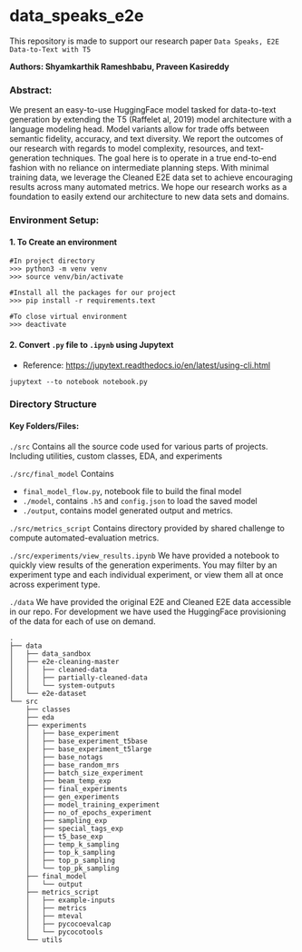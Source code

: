 <!-- #region -->
# data_speaks_e2e

This repository is made to support our research paper ```Data Speaks, E2E Data-to-Text with T5```


**Authors: Shyamkarthik Rameshbabu, Praveen Kasireddy**

### Abstract:
We present an easy-to-use HuggingFace model tasked for data-to-text generation by extending the T5 (Raffelet al, 2019) model architecture with a language modeling head. Model variants allow for trade offs between semantic fidelity, accuracy, and text diversity. We report the outcomes of our research with regards to model complexity, resources, and text-generation techniques. The goal here is to operate in a true end-to-end fashion with no reliance on intermediate planning steps. With minimal training data, we leverage the Cleaned E2E data set to achieve encouraging results across many automated metrics. We hope our research works as a foundation to easily extend our architecture to new data sets and domains.

### Environment Setup:

#### 1. To Create an environment

```
#In project directory
>>> python3 -m venv venv
>>> source venv/bin/activate

#Install all the packages for our project
>>> pip install -r requirements.text

#To close virtual environment
>>> deactivate 
```

#### 2. Convert  `.py` file to `.ipynb` using Jupytext
* Reference: https://jupytext.readthedocs.io/en/latest/using-cli.html

```
jupytext --to notebook notebook.py
```

### Directory Structure

#### Key Folders/Files:


```./src```
Contains all the source code used for various parts of projects. Including utilities, custom classes, EDA, and experiments

```./src/final_model```
Contains 
* `final_model_flow.py`, notebook file to build the final model
* `./model`, contains `.h5` and `config.json` to load the saved model
* `./output`, contains model generated output and metrics.


```./src/metrics_script```
Contains directory provided by shared challenge to compute automated-evaluation metrics.

```./src/experiments/view_results.ipynb```
We have provided a notebook to quickly view results of the generation experiments. You may filter by an experiment type and each individual experiment, or view them all at once across experiment type.


```./data```
We have provided the original E2E and Cleaned E2E data accessible in our repo. For development we have used the HuggingFace provisioning of the data for each of use on demand.

    .
    ├── data
    │   ├── data_sandbox
    │   ├── e2e-cleaning-master
    │   │   ├── cleaned-data
    │   │   ├── partially-cleaned-data
    │   │   └── system-outputs
    │   └── e2e-dataset
    └── src
        ├── classes
        ├── eda
        ├── experiments
        │   ├── base_experiment
        │   ├── base_experiment_t5base
        │   ├── base_experiment_t5large
        │   ├── base_notags
        │   ├── base_random_mrs
        │   ├── batch_size_experiment
        │   ├── beam_temp_exp
        │   ├── final_experiments
        │   ├── gen_experiments
        │   ├── model_training_experiment
        │   ├── no_of_epochs_experiment
        │   ├── sampling_exp
        │   ├── special_tags_exp
        │   ├── t5_base_exp
        │   ├── temp_k_sampling
        │   ├── top_k_sampling
        │   ├── top_p_sampling
        │   └── top_pk_sampling
        ├── final_model
        │   └── output
        ├── metrics_script
        │   ├── example-inputs
        │   ├── metrics
        │   ├── mteval
        │   ├── pycocoevalcap
        │   └── pycocotools
        └── utils


<!-- #endregion -->
